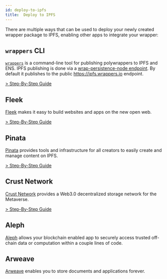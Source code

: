 ```yaml
---
id: deploy-to-ipfs
title:  Deploy to IPFS
---
```


There are multiple ways that can be used to deploy your newly created wrapper package
to IPFS, enabling other apps to integrate your wrapper:

## `wrappers` CLI
[`wrappers`](https://www.npmjs.com/package/@nerfzael/wrappers) is a command-line tool for publishing polywrappers to IPFS and ENS. IPFS publishing is done via a [wrap-persistence-node endpoint](https://www.npmjs.com/package/@nerfzael/wrap-persistence-node). By default it publishes to the public https://ipfs.wrappers.io endpoint.  

[> Step-By-Step Guide](./deployment/wrappers-cli)  

## Fleek
[Fleek](https://docs.fleek.co/) makes it easy to build websites and apps on the new open web.

[> Step-By-Step Guide](./deployment/fleek)

## Pinata
[Pinata](https://docs.pinata.cloud/) provides tools and infrastructure for all creators to easily create and manage content on IPFS.  

[> Step-By-Step Guide](./deployment/pinata)

## Crust Network
[Crust Network](https://wiki.crust.network/docs/en/crustAccount) provides a Web3.0 decentralized storage network for the Metaverse.  

[> Step-By-Step Guide](./deployment/crust)

## Aleph
[Aleph](https://docs.alephdata.org/) allows your blockchain enabled app to securely access trusted off-chain data or computation within a couple lines of code.

## Arweave
[Arweave](https://docs.arweave.org/info/) enables you to store documents and applications forever.
